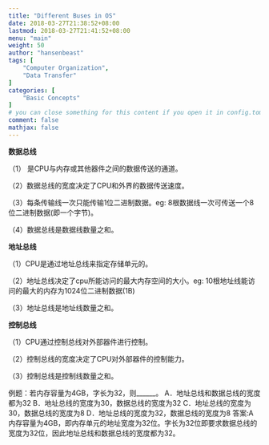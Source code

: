 ```yaml
---
title: "Different Buses in OS"
date: 2018-03-27T21:38:52+08:00
lastmod: 2018-03-27T21:41:52+08:00
menu: "main"
weight: 50
author: "hansenbeast"
tags: [
    "Computer Organization",
    "Data Transfer"
]
categories: [
    "Basic Concepts"
]
# you can close something for this content if you open it in config.toml.
comment: false
mathjax: false
---
```


**数据总线**

（1） 是CPU与内存或其他器件之间的数据传送的通道。

（2）数据总线的宽度决定了CPU和外界的数据传送速度。

（3）每条传输线一次只能传输1位二进制数据。eg: 8根数据线一次可传送一个8位二进制数据(即一个字节)。

（4）数据总线是数据线数量之和。

**地址总线**

（1）CPU是通过地址总线来指定存储单元的。

（2）地址总线决定了cpu所能访问的最大内存空间的大小。eg: 10根地址线能访问的最大的内存为1024位二进制数据(1B)

（3）地址总线是地址线数量之和。

**控制总线**

（1）CPU通过控制总线对外部器件进行控制。

（2）控制总线的宽度决定了CPU对外部器件的控制能力。

（3）控制总线是控制线数量之和。

例题：若内存容量为4GB，字长为32，则______。
A．地址总线和数据总线的宽度都为32
B．地址总线的宽度为30，数据总线的宽度为32
C．地址总线的宽度为30，数据总线的宽度为8
D．地址总线的宽度为32，数据总线的宽度为8
答案:A
   内存容量为4GB，即内存单元的地址宽度为32位。字长为32位即要求数据总线的宽度为32位，因此地址总线和数据总线的宽度都为32。

